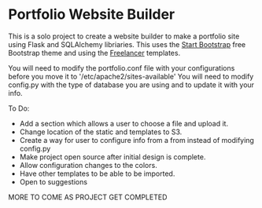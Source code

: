 # Portfolio Website Builder
This is a solo project to create a website builder to make a portfolio site using
Flask and SQLAlchemy libriaries. This uses the [Start Bootstrap](https://startbootstrap.com/)
free Bootstrap theme and using the [Freelancer](https://startbootstrap.com/template-overviews/freelancer/)
templates.



You will need to modify the portfolio.conf file with your configurations before you move it to '/etc/apache2/sites-available'
You will need to modify config.py with the type of database you are using and to update it with your info.


To Do:
- Add a section which allows a user to choose a file and upload it.
- Change location of the static and templates to S3.
- Create a way for user to configure info from a from instead of modifying config.py
- Make project open source after initial design is complete.
- Allow configuration changes to the colors.
- Have other templates to be able to be imported.
- Open to suggestions

MORE TO COME AS PROJECT GET COMPLETED
